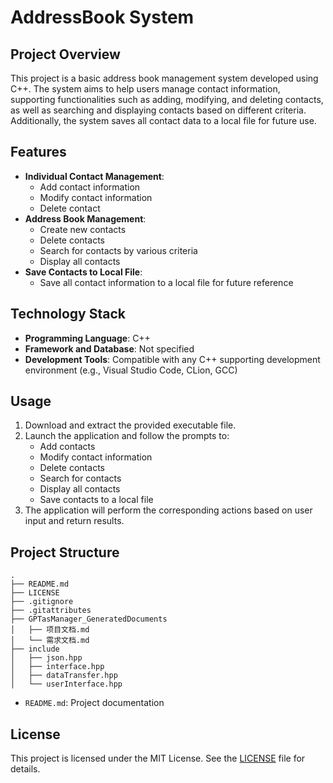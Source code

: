 # AddressBook System

## Project Overview

This project is a basic address book management system developed using C++. The system aims to help users manage contact information, supporting functionalities such as adding, modifying, and deleting contacts, as well as searching and displaying contacts based on different criteria. Additionally, the system saves all contact data to a local file for future use.

## Features

- **Individual Contact Management**:
  - Add contact information
  - Modify contact information
  - Delete contact
- **Address Book Management**:
  - Create new contacts
  - Delete contacts
  - Search for contacts by various criteria
  - Display all contacts
- **Save Contacts to Local File**:
  - Save all contact information to a local file for future reference

## Technology Stack

- **Programming Language**: C++
- **Framework and Database**: Not specified
- **Development Tools**: Compatible with any C++ supporting development environment (e.g., Visual Studio Code, CLion, GCC)

## Usage

1. Download and extract the provided executable file.
2. Launch the application and follow the prompts to:
   - Add contacts
   - Modify contact information
   - Delete contacts
   - Search for contacts
   - Display all contacts
   - Save contacts to a local file
3. The application will perform the corresponding actions based on user input and return results.

## Project Structure

```
.
├── README.md
├── LICENSE
├── .gitignore
├── .gitattributes
├── GPTasManager_GeneratedDocuments
│   ├── 项目文档.md
│   └── 需求文档.md
├── include
│   ├── json.hpp
│   ├── interface.hpp
│   ├── dataTransfer.hpp
│   └── userInterface.hpp
```

- `README.md`: Project documentation

## License

This project is licensed under the MIT License. See the [LICENSE](LICENSE) file for details.